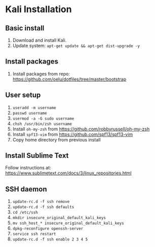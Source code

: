 # Kali Installation

## Basic install

1. Download and install Kali. 
2. Update system: `apt-get update && apt-get dist-upgrade -y`

## Install packages

1. Install packages from repo: https://github.com/oelu/dotfiles/tree/master/bootstrap

## User setup

1. `useradd -m username`
2. `passwd username`
3. `usermod -a -G sudo username`
4. `chsh /usr/bin/zsh username`
5. Install `oh-my-zsh` from https://github.com/robbyrussell/oh-my-zsh
6. Install `spf13-vim` from https://github.com/spf13/spf13-vim
7. Copy home directory from previous install

## Install Sublime Text

Follow instructions at: https://www.sublimetext.com/docs/3/linux_repositories.html

## SSH daemon

1. `update-rc.d -f ssh remove`
2. `update-rc.d -f ssh defaults`
3. `cd /etc/ssh`
4. `mkdir insecure_original_default_kali_keys`
5. `mv ssh_host_* insecure_original_default_kali_keys`
6. `dpkg-reconfigure openssh-server`
7. `service ssh restart`
8. `update-rc.d -f ssh enable 2 3 4 5`
